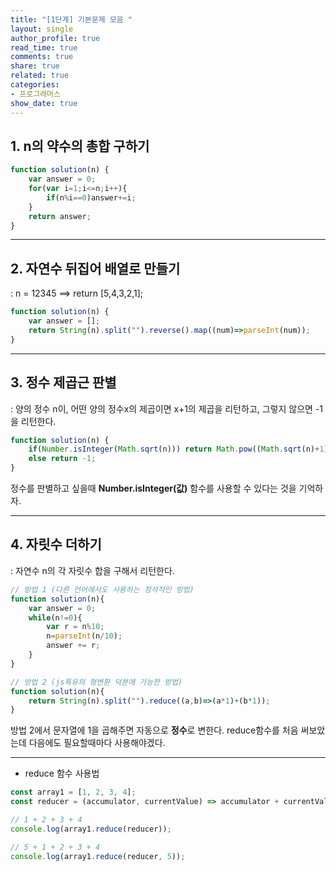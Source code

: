 ```yaml
---
title: "[1단계] 기본문제 모음 "
layout: single
author_profile: true
read_time: true
comments: true
share: true
related: true
categories:
- 프로그래머스
show_date: true
---
```


## 1. n의 약수의 총합 구하기

```js
function solution(n) {
    var answer = 0;
    for(var i=1;i<=n;i++){
        if(n%i==0)answer+=i;
    }
    return answer;
}
``` 
---------------------------------------------

## 2. 자연수 뒤집어 배열로 만들기    
: n = 12345 ==> return [5,4,3,2,1];

```js
function solution(n) {
    var answer = [];
    return String(n).split("").reverse().map((num)=>parseInt(num));
}
```

---------------------------------------------

## 3. 정수 제곱근 판별
: 양의 정수 n이, 어떤 양의 정수x의 제곱이면 x+1의 제곱을 리턴하고, 그렇지 않으면 -1을 리턴한다.

```js
function solution(n) {
    if(Number.isInteger(Math.sqrt(n))) return Math.pow((Math.sqrt(n)+1),2);
    else return -1;
}
``` 
정수를 판별하고 싶을때 **Number.isInteger(값)** 함수를 사용할 수 있다는 것을 기억하자. 

---------------------------------------------

## 4. 자릿수 더하기
: 자연수 n의 각 자릿수 합을 구해서 리턴한다.

```js
// 방법 1 (다른 언어에서도 사용하는 정석적인 방법)
function solution(n){
    var answer = 0;
    while(n!=0){
        var r = n%10;
        n=parseInt(n/10);
        answer += r;
    }
}

// 방법 2 (js특유의 형변환 덕분에 가능한 방법)
function solution(n){
    return String(n).split("").reduce((a,b)=>(a*1)+(b*1));
}
``` 

방법 2에서 문자열에 1을 곱해주면 자동으로 **정수**로 변한다.
reduce함수를 처음 써보았는데 다음에도 필요할때마다 사용해야겠다.

---------------------------------------------

- reduce 함수 사용법

```js
const array1 = [1, 2, 3, 4];
const reducer = (accumulator, currentValue) => accumulator + currentValue;

// 1 + 2 + 3 + 4
console.log(array1.reduce(reducer));

// 5 + 1 + 2 + 3 + 4
console.log(array1.reduce(reducer, 5));
```